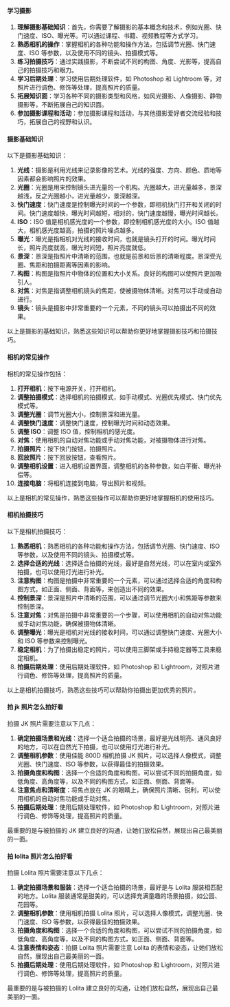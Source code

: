 <!--
 * @Author: Shu Binqi
 * @Date: 2023-04-14 21:33:23
 * @LastEditors: Shu Binqi
 * @LastEditTime: 2023-04-14 21:39:45
 * @Description: 摄影
 * @Version: 1.0.0
 * @FilePath: \interviewQuestionsc:\Git\interviewQuestions\工具介绍\Others\摄影.md
-->

#### 学习摄影

1. **理解摄影基础知识**：首先，你需要了解摄影的基本概念和技术，例如光圈、快门速度、ISO、曝光等。可以通过课程、书籍、视频教程等方式学习。
1. **熟悉相机的操作**：掌握相机的各种功能和操作方法，包括调节光圈、快门速度、ISO 等参数，以及使用不同的镜头、拍摄模式等。
1. **练习拍摄技巧**：通过实践摄影，不断尝试不同的构图、角度、光影等，提高自己的拍摄技巧和眼力。
1. **学习后期处理**：学习使用后期处理软件，如 Photoshop 和 Lightroom 等，对照片进行调色、修饰等处理，提高照片的质量。
1. **拓展知识面**：学习各种不同的摄影类型和风格，如风光摄影、人像摄影、静物摄影等，不断拓展自己的知识面。
1. **参加摄影课程和活动**：参加摄影课程和活动，与其他摄影爱好者交流经验和技巧，拓展自己的视野和认识。

#### 摄影基础知识

以下是摄影基础知识：

1. **光线**：摄影是利用光线来记录影像的艺术。光线的强度、方向、颜色、质地等因素都会影响照片的效果。
1. **光圈**：光圈是用来控制镜头进光量的一个机构。光圈越大，进光量越多，景深越浅，反之光圈越小，进光量越少，景深越深。
1. **快门速度**：快门速度是控制曝光时间的一个参数，即相机快门打开和关闭的时间。快门速度越快，曝光时间越短，相对的，快门速度越慢，曝光时间越长。
1. **ISO**：ISO 值是相机感光度的一个参数，即控制相机感光度的大小。ISO 值越大，相机感光度越高，拍摄的照片噪点越多。
1. **曝光**：曝光是指相机对光线的接收时间，也就是镜头打开的时间。曝光时间长，照片亮度就高，曝光时间短，照片亮度就低。
1. **景深**：景深是指照片中清晰的范围，也就是前景和后景的清晰程度。景深受光圈、焦距和拍摄距离等因素的影响。
1. **构图**：构图是指照片中物体的位置和大小关系。良好的构图可以使照片更加吸引人。
1. **对焦**：对焦是指调整相机镜头的焦距，使被摄物体清晰。对焦可以手动或自动进行。
1. **镜头**：镜头是摄影中非常重要的一个元素，不同的镜头可以拍摄出不同的效果。

以上是摄影的基础知识，熟悉这些知识可以帮助你更好地掌握摄影技巧和拍摄技巧。

#### 相机的常见操作

相机的常见操作包括：

1. **打开相机**：按下电源开关，打开相机。
1. **调整拍摄模式**：选择相机的拍摄模式，如手动模式、光圈优先模式、快门优先模式等。
1. **调整光圈**：调节光圈大小，控制景深和进光量。
1. **调整快门速度**：调整快门速度，控制曝光时间和动态效果。
1. **调整 ISO**：调整 ISO 值，控制相机的感光度。
1. **对焦**：使用相机的自动对焦功能或手动对焦功能，对被摄物体进行对焦。
1. **拍摄照片**：按下快门按钮，拍摄照片。
1. **回放照片**：按下回放按钮，查看照片。
1. **调整相机设置**：进入相机设置界面，调整相机的各种参数，如白平衡、曝光补偿等。
1. **连接电脑**：将相机连接到电脑，导出照片和视频。

以上是相机的常见操作，熟悉这些操作可以帮助你更好地掌握相机的使用技巧。

#### 相机拍摄技巧

以下是相机拍摄技巧：

1. **熟悉相机**：熟悉相机的各种功能和操作方法，包括调节光圈、快门速度、ISO 等参数，以及使用不同的镜头、拍摄模式等。
1. **选择合适的光线**：选择适合拍摄的光线，最好是自然光线，可以在室内或室外拍摄，也可以使用灯光进行补光。
1. **注意构图**：构图是拍摄中非常重要的一个元素，可以通过选择合适的角度和构图方式，如正面、侧面、背面等，来创造出不同的效果。
1. **控制景深**：景深是照片中清晰的范围，可以通过调节光圈大小和焦距等参数来控制景深。
1. **注意对焦**：对焦是拍摄中非常重要的一个步骤，可以使用相机的自动对焦功能或手动对焦功能，确保被摄物体清晰。
1. **调整曝光**：曝光是相机对光线的接收时间，可以通过调整快门速度、光圈大小和 ISO 等参数来控制曝光。
1. **稳定相机**：为了拍摄出稳定的照片，可以使用三脚架或手持稳定器等工具来稳定相机。
1. **拍摄后期处理**：使用后期处理软件，如 Photoshop 和 Lightroom，对照片进行调色、修饰等处理，提高照片的质量。

以上是相机拍摄技巧，熟悉这些技巧可以帮助你拍摄出更加优秀的照片。

#### 拍 jk 照片怎么拍好看

拍摄 JK 照片需要注意以下几点：

1. **确定拍摄场景和光线**：选择一个适合拍摄的场景，最好是光线明亮、通风良好的地方，可以在自然光下拍摄，也可以使用灯光进行补光。
1. **调整相机参数**：使用佳能 800D 相机拍摄 JK 照片，可以选择人像模式，调整光圈、快门速度、ISO 等参数，以获得最佳的拍摄效果。
1. **拍摄角度和构图**：选择一个合适的角度和构图，可以尝试不同的拍摄角度，如低角度、高角度等，以及不同的构图方式，如正面、侧面、背面等。
1. **注意焦点和清晰度**：将焦点放在 JK 的眼睛上，确保照片清晰、锐利，可以使用相机的自动对焦功能或手动对焦。
1. **拍摄后期处理**：使用后期处理软件，如 Photoshop 和 Lightroom，对照片进行调色、修饰等处理，提高照片的质量。

最重要的是与被拍摄的 JK 建立良好的沟通，让她们放松自然，展现出自己最美丽的一面。

#### 拍 lolita 照片怎么拍好看

拍摄 Lolita 照片需要注意以下几点：

1. **确定拍摄场景和服装**：选择一个适合拍摄的场景，最好是与 Lolita 服装相匹配的地方。Lolita 服装通常是甜美的，可以选择充满童趣的场景拍摄，如公园、花园等。
1. **调整相机参数**：使用相机拍摄 Lolita 照片，可以选择人像模式，调整光圈、快门速度、ISO 等参数，以获得最佳的拍摄效果。
1. **拍摄角度和构图**：选择一个合适的角度和构图，可以尝试不同的拍摄角度，如低角度、高角度等，以及不同的构图方式，如正面、侧面、背面等。
1. **注意表情和姿态**：拍摄 Lolita 照片需要注意 Lolita 的表情和姿态，让她们放松自然，展现出自己最美丽的一面。
1. **拍摄后期处理**：使用后期处理软件，如 Photoshop 和 Lightroom，对照片进行调色、修饰等处理，提高照片的质量。

最重要的是与被拍摄的 Lolita 建立良好的沟通，让她们放松自然，展现出自己最美丽的一面。
